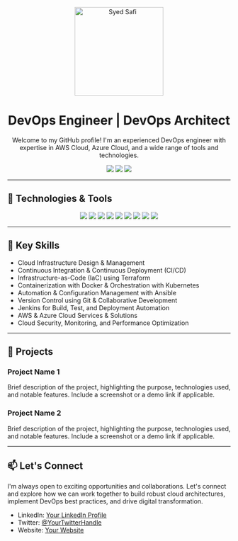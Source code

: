 <p align="center">
  <img src="https://avatars.githubusercontent.com/u/93031423?s=400&u=8c92b756e702fb98bf5b0f23bc59f763534baf37&v=4" alt="Syed Safi" width="200" height="200">
</p>

<h1 align="center">DevOps Engineer | DevOps Architect</h1>

<p align="center">
  Welcome to my GitHub profile! I'm an experienced DevOps engineer with expertise in AWS Cloud, Azure Cloud, and a wide range of tools and technologies.
</p>

<p align="center">
  <a href="https://www.linkedin.com/in/syed-safi-248aab4b/" target="_blank"><img src="https://img.shields.io/badge/-LinkedIn-blue?style=flat&logo=linkedin&logoColor=white"></a>
  <a href="https://twitter.com/your-twitter-handle" target="_blank"><img src="https://img.shields.io/badge/-Twitter-1DA1F2?style=flat&logo=twitter&logoColor=white"></a>
  <a href="https://your-website.com" target="_blank"><img src="https://img.shields.io/badge/-Website-1abc9c?style=flat"></a>
</p>

---

## 🔧 Technologies & Tools

<p align="center">
  <img src="https://img.shields.io/badge/AWS-Cloud-orange?style=for-the-badge&logo=amazon-aws&logoColor=white">
  <img src="https://img.shields.io/badge/Azure-Cloud-blue?style=for-the-badge&logo=microsoft-azure&logoColor=white">
  <img src="https://img.shields.io/badge/Azure%20DevOps-Tools-blue?style=for-the-badge&logo=azure-devops&logoColor=white">
  <img src="https://img.shields.io/badge/Git-VCS-red?style=for-the-badge&logo=git&logoColor=white">
  <img src="https://img.shields.io/badge/Jenkins-CI/CD-red?style=for-the-badge&logo=jenkins&logoColor=white">
  <img src="https://img.shields.io/badge/Ansible-Automation-orange?style=for-the-badge&logo=ansible&logoColor=white">
  <img src="https://img.shields.io/badge/Terraform-Infrastructure%20as%20Code-blue?style=for-the-badge&logo=terraform&logoColor=white">
  <img src="https://img.shields.io/badge/Docker-Containers-lightblue?style=for-the-badge&logo=docker&logoColor=white">
  <img src="https://img.shields.io/badge/Kubernetes-Orchestration-blue?style=for-the-badge&logo=kubernetes&logoColor=white">
</p>

---

## 🌟 Key Skills

- Cloud Infrastructure Design & Management
- Continuous Integration & Continuous Deployment (CI/CD)
- Infrastructure-as-Code (IaC) using Terraform
- Containerization with Docker & Orchestration with Kubernetes
- Automation & Configuration Management with Ansible
- Version Control using Git & Collaborative Development
- Jenkins for Build, Test, and Deployment Automation
- AWS & Azure Cloud Services & Solutions
- Cloud Security, Monitoring, and Performance Optimization

---

## 🚀 Projects

### Project Name 1

Brief description of the project, highlighting the purpose, technologies used, and notable features. Include a screenshot or a demo link if applicable.

### Project Name 2

Brief description of the project, highlighting the purpose, technologies used, and notable features. Include a screenshot or a demo link if applicable.

---

## 📫 Let's Connect

I'm always open to exciting opportunities and collaborations. Let's connect and explore how we can work together to build robust cloud architectures, implement DevOps best practices, and drive digital transformation.

- LinkedIn: [Your LinkedIn Profile](https://www.linkedin.com/in/your-linkedin-profile)
- Twitter: [@YourTwitterHandle](https://twitter.com/your-twitter-handle)
- Website: [Your Website](https://your-website.com)

